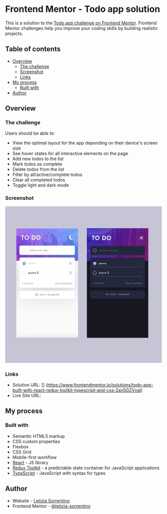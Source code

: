 # Frontend Mentor - Todo app solution

This is a solution to the [Todo app challenge on Frontend Mentor](https://www.frontendmentor.io/challenges/todo-app-Su1_KokOW). Frontend Mentor challenges help you improve your coding skills by building realistic projects.

## Table of contents

- [Overview](#overview)
  - [The challenge](#the-challenge)
  - [Screenshot](#screenshot)
  - [Links](#links)
- [My process](#my-process)
  - [Built with](#built-with)
- [Author](#author)

## Overview

### The challenge

Users should be able to:

- View the optimal layout for the app depending on their device's screen size
- See hover states for all interactive elements on the page
- Add new todos to the list
- Mark todos as complete
- Delete todos from the list
- Filter by all/active/complete todos
- Clear all completed todos
- Toggle light and dark mode

### Screenshot

![](./src/screenshots/todoAppScreenshots.jpg)

### Links

- Solution URL: [] (https://www.frontendmentor.io/solutions/todo-app-built-with-react-redux-toolkit-typescript-and-css-2av5GZVvat)
- Live Site URL: [](https://deft-swan-4ead6c.netlify.app/)

## My process

### Built with

- Semantic HTML5 markup
- CSS custom properties
- Flexbox
- CSS Grid
- Mobile-first workflow
- [React](https://reactjs.org/) - JS library
- [Redux Toolkit](https://redux-toolkit.js.org/) - a predictable state container for JavaScript applications
- [TypeScript](https://www.typescriptlang.org/) - JavaScript with syntax for types

## Author

- Website - [Letizia Sorrentino](https://letiziasorrentino.com/)
- Frontend Mentor - [@letizia-sorrentino](https://www.frontendmentor.io/profile/letizia-sorrentino)
